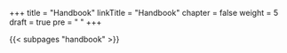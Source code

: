 +++
title = "Handbook"
linkTitle = "Handbook"
chapter = false
weight = 5
draft = true
pre = "<i class='fa fa-book'></i>	"
+++

{{< subpages "handbook" >}}
